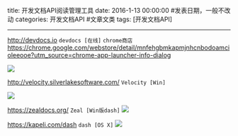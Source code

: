 title: 开发文档API阅读管理工具
date: 2016-1-13 00:00:00 #发表日期，一般不改动
categories: 开发文档API #文章文类
tags: [开发文档API]

---
http://devdocs.io `devdocs [在线]`
`chrome商店` https://chrome.google.com/webstore/detail/mnfehgbmkapmjnhcnbodoamcioleeooe?utm_source=chrome-app-launcher-info-dialog

![](http://7xnbs3.com1.z0.glb.clouddn.com/16-2-23/96325003.jpg)
<!--
-->

http://velocity.silverlakesoftware.com/ `Velocity [Win]`

![](http://7xnbs3.com1.z0.glb.clouddn.com/16-2-23/40026256.jpg)
<!--
-->

https://zealdocs.org/ `Zeal [Win版dash]`
![](http://7xnbs3.com1.z0.glb.clouddn.com/16-2-23/29898848.jpg)
<!--
-->

https://kapeli.com/dash `dash [OS X]`
![](http://7xnbs3.com1.z0.glb.clouddn.com/16-2-23/28049145.jpg)
<!--
-->

<!-- more -->